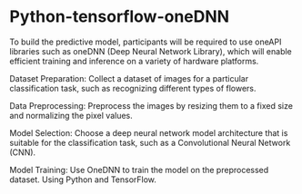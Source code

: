 # Python-tensorflow-oneDNN
To build the predictive model, participants will be required to use oneAPI libraries such as oneDNN (Deep Neural Network Library), which will enable efficient training and inference on a variety of hardware platforms.

Dataset Preparation: Collect a dataset of images for a particular classification task, such as recognizing different types of flowers.

Data Preprocessing: Preprocess the images by resizing them to a fixed size and normalizing the pixel values.

Model Selection: Choose a deep neural network model architecture that is suitable for the classification task, such as a Convolutional Neural Network (CNN).

Model Training: Use OneDNN to train the model on the preprocessed dataset. Using Python and TensorFlow.
